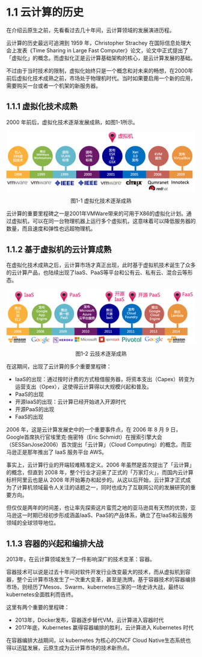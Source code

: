 # 1.1 云计算的历史

在介绍云原生之前，先看看过去几十年间，云计算领域的发展演进历程。

云计算的历史最远可追溯到 1959 年，Christopher Strachey 在国际信息处理大会上发表《Time Sharing in Large Fast Computer》论文，论文中正式提出了「虚拟化」的概念。而虚拟化正是云计算基础架构的核心，是云计算发展的基础。

不过由于当时技术的限制，虚拟化始终只是一个概念和对未来的畅想，在2000年前后虚拟化技术成熟之前，市场处于物理机时代。当时如果要启用一个新的应用，需要购买一台或者一个机架的新服务器。

## 1.1.1 虚拟化技术成熟

2000 年前后，虚拟化技术逐渐发展成熟，如图1-1所示。

<div  align="center">
	<img src="../assets/cloud-history-2.png" width = "620"  align=center />
	<p>图1-1 虚拟化技术逐渐成熟</p>
</div>

云计算的重要里程碑之一是2001年VMWare带来的可用于X86的虚拟化计划。通过虚拟机，可以在同一台物理机器上运行多个虚拟机，这意味着可以降低服务器的数量，而且速度和弹性也远超物理机。

## 1.1.2 基于虚拟机的云计算成熟

在虚拟化技术成熟之后，云计算市场才真正出现，此时基于虚拟机技术诞生了众多的云计算产品，也陆续出现了IaaS、PaaS等平台和公有云、私有云、混合云等形态。

<div  align="center">
	<img src="../assets/cloud-history-3.png" width = "620"  align=center />
	<p>图1-2 云技术逐渐成熟</p>
</div>

在这期间，出现了云计算的多个重要里程碑：

- IaaS的出现：通过按时计费的方式租借服务器，将资本支出（Capex）转变为运营支出（Opex），这使得云计算得以大规模兴起和普及。
- PaaS的出现
- 开源IaaS的出现：云计算已经开始进入开源时代
- 开源PaaS的出现
- FaaS的出现


2006 年，这是云计算发展史中的一个重要事件点，在 2006 年 8 月 9 日，Google首席执行官埃里克·施密特（Eric Schmidt）在搜索引擎大会（SESSanJose2006）首次提出「云计算」（Cloud Computing）的概念。而亚马逊正是那年推出了 IaaS 服务平台 AWS。

事实上，云计算行业的开端较难精准定义。2006 年虽然是首次提出了「云计算」的概念，但直到 2008 年，整个行业才迎来了正式的「万家灯火」，而国内云计算标杆阿里云也是从 2008 年开始筹办和起步的。从这以后开始，云计算才正式成为了计算机领域最令人关注的话题之一，同时也成为了互联网公司的发展研究的重要方向。

但仅仅是两年的时间差，也让率先探索这片蛮荒之地的亚马逊具有天然的优势，亚马逊这一时期已经初步形成涵盖IaaS、PaaS的产品体系，确立了在IaaS和云服务领域的全球领导地位。


## 1.1.3 容器的兴起和编排大战

2013年，在云计算领域发生了一件影响深广的技术变革：容器。

容器技术可以说是过去十年间对软件开发行业改变最大的技术，而从虚拟机到容器，整个云计算市场发生了一次重大变革，甚至是洗牌。基于容器技术的容器编排市场，则经历了Mesos、Swarm、kubernetes三家的一场史诗大战，最终以kubernetes全面胜利而告终。

这里有两个重要的里程碑：

- 2013年，Docker发布，容器逐步替代VM，云计算进入容器时代
- 2017年底，Kubernetes 赢得容器编排的胜利，云计算进入 Kubernetes 时代

在容器编排大战期间，以 kubernetes 为核心的CNCF Cloud Native生态系统也得以迅猛发展，云原生成为云计算市场的技术新热点。




